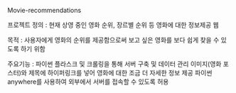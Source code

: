 Movie-recommendations

프로젝트 정의 : 현재 상영 중인 영화 순위, 장르별 순위 등 영화에 대한 정보제공 웹

목적 : 사용자에게 영화의 순위를 제공함으로써 보고 싶은 영화를 보다 쉽게 찾을 수 있도록 하기 위함

주요기능 : 파이썬 플라스크 및 크롤링을 통해 서버 구축 및 데이터 관리
           이미지(영화 포스터)와 제목에 하이퍼링크를 넣어 영화에 대한 조금 더 자세한 정보 제공
           파이썬 anywhere를 사용하여 외부에서 서버를 접속할 수 있도록 허용
